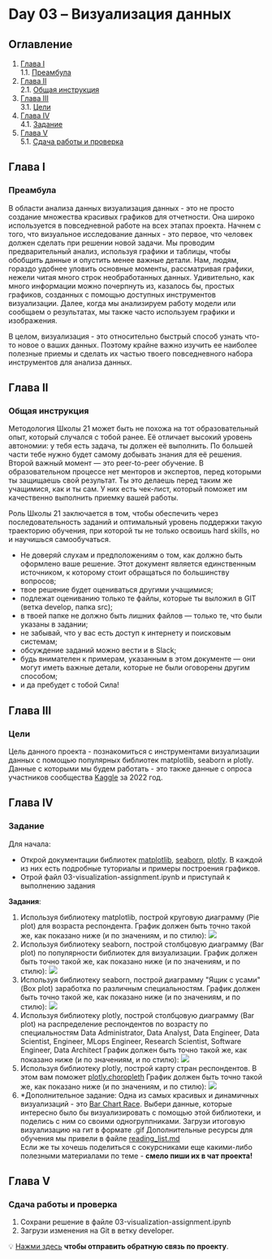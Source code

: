 # Day 03 – Визуализация данных
## Оглавление
1. [Глава I](#глава-i) \
    1.1. [Преамбула](#преамбула)
2. [Глава II](#глава-ii) \
    2.1. [Общая инструкция](#общая-инструкция)
3. [Глава III](#глава-iii) \
    3.1. [Цели](#цели) 
4. [Глава IV](#глава-iv) \
    4.1. [Задание](#задание)
5. [Глава V](#глава-v) \
    5.1. [Сдача работы и проверка](#сдача-работы-и-проверка)

## Глава I
### Преамбула
В области анализа данных визуализация данных - это не просто создание множества красивых графиков для отчетности. 
Она широко используется в повседневной работе на всех этапах проекта.  Начнем с того, что визуальное 
исследование данных - это первое, что человек должен сделать при решении новой задачи. Мы проводим предварительный 
анализ, используя графики и таблицы, чтобы обобщить данные и опустить менее важные детали. 
Нам, людям, гораздо удобнее уловить основные моменты, рассматривая графики, нежели читая много строк необработанных данных. 
Удивительно, как много информации можно почерпнуть из, казалось бы, простых графиков, созданных с помощью 
доступных инструментов визуализации. Далее, когда мы анализируем работу модели или сообщаем о результатах, 
мы также часто используем графики и изображения.

В целом, визуализация - это относительно быстрый способ узнать что-то новое о ваших данных. Поэтому крайне важно изучить 
ее наиболее полезные приемы и сделать их частью твоего повседневного набора инструментов для анализа данных.


## Глава II
### Общая инструкция

Методология Школы 21 может быть не похожа на тот образовательный опыт, который случался с тобой ранее. Её отличает высокий уровень автономии: у тебя есть задача, ты должен её выполнить. По большей части тебе нужно будет самому добывать знания для её решения. Второй важный момент — это peer-to-peer обучение. В образовательном процессе нет менторов и экспертов, перед которыми ты защищаешь свой результат. Ты это делаешь перед таким же учащимися, как и ты сам. У них есть чек-лист, который поможет им качественно выполнить приемку вашей работы.

Роль Школы 21 заключается в том, чтобы обеспечить через последовательность заданий и оптимальный уровень поддержки такую траекторию обучения, при которой ты не только освоишь hard skills, но и научишься самообучаться.

- Не доверяй слухам и предположениям о том, как должно быть оформлено ваше решение. Этот документ является единственным источником, к которому стоит обращаться по большинству вопросов;
- твое решение будет оцениваться другими учащимися;
- подлежат оцениванию только те файлы, которые ты выложил в GIT (ветка develop, папка src);
- в твоей папке не должно быть лишних файлов — только те, что были указаны в задании;
- не забывай, что у вас есть доступ к интернету и поисковым системам;
- обсуждение заданий можно вести и в Slack;
- будь внимателен к примерам, указанным в этом документе — они могут иметь важные детали, которые не были оговорены другим способом;
- и да пребудет с тобой Сила!


## Глава III
### Цели
Цель данного проекта - познакомиться с инструментами визуализации данных c помощью популярных библиотек
matplotlib, seaborn и plotly. Данные с которыми мы будем работать - это также данные с опроса участников сообщества 
[Kaggle](https://www.kaggle.com) за 2022 год. 

## Глава IV
### Задание

Для начала: 
* Открой документации библиотек [matplotlib](https://matplotlib.org/stable/gallery/index), 
[seaborn](https://seaborn.pydata.org/examples/index.html), [plotly](https://plotly.com/python/).
В каждой из них есть подробные туториалы и примеры построения графиков.
* Отрой файл 03-visualization-assignment.ipynb и приступай к выполнению задания

**Задания**:
1. Используя библиотеку matplotlib, построй круговую диаграмму (Pie plot) для возраста респондента.
График должен быть точно такой же, как показано ниже (и по значениям, и по стилю):
![](misc/images/pie-plot.png)
2. Используя библиотеку seaborn, построй столбцовую диаграмму (Bar plot) по популярности библиотек для визуализации.
График должен быть точно такой же, как показано ниже (и по значениям, и по стилю):
![](misc/images/bar-plot.png)
3. Используя библиотеку seaborn, построй диаграмму "Ящик с усами" (Box plot) заработка по различным специальностям.
График должен быть точно такой же, как показано ниже (и по значениям, и по стилю):
![](misc/images/box-plot.png)
4. Используя библиотеку plotly, построй столбцовую диаграмму (Bar plot) на распределение респондентов по возрасту по
специальностям Data Administrator, Data Analyst, Data Engineer, Data Scientist, Engineer, MLops Engineer, 
Research Scientist, Software Engineer, Data Architect
График должен быть точно такой же, как показано ниже (и по значениям, и по стилю):
![](misc/images/bar-plot-age.png)
5. Используя библиотеку plotly, построй карту стран респондентов. В этом вам поможет [plotly.choropleth](https://plotly.com/python/choropleth-maps/)
График должен быть точно такой же, как показано ниже (и по значениям, и по стилю):
![](misc/images/map.png)
6. *Дополнительное задание: Одна из самых красивых и динамичных визуализаций - это [Bar Chart Race](https://pypi.org/project/bar-chart-race/). 
Выбери данные, которые интересно было бы визуализировать с помощью этой библиотеки, и поделись с ним со своими одногруппниками.
Загрузи итоговую визуализацию на гит в формате .gif 
Дополнительные ресурсы для обучения мы привели в файле [reading_list.md](materials/reading_list.md) \
Если же ты хочешь поделиться с сокурсниками еще какими-либо полезными материалами по теме - **смело пиши их в чат проекта!**


## Глава V
### Сдача работы и проверка
1. Сохрани решение в файле 03-visualization-assignment.ipynb
2. Загрузи изменения на Git в ветку developer.

💡 [Нажми здесь](https://forms.gle/pWT2bGwAbEWjiVjL9) **чтобы отправить обратную связь по проекту**. 
